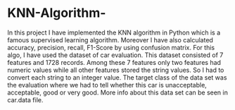 # KNN-Algorithm-
In this project I have implemented the KNN algorithm in Python which is a famous supervised learning algorithm. Moreover I have also calculated accuracy, precision, recall, F1-Score by using confusion matrix. For this algo, I have used the dataset of car evaluation. This dataset consisted of 7 features and 1728 records. Among these 7 features only two features had numeric values while all other features stored the string values. So I had to convert each string to an integer value. The target class of the data set was the evaluation where we had to tell whether this car is unacceptable, acceptable, good or very good. More info about this data set can be seen in car.data file.
